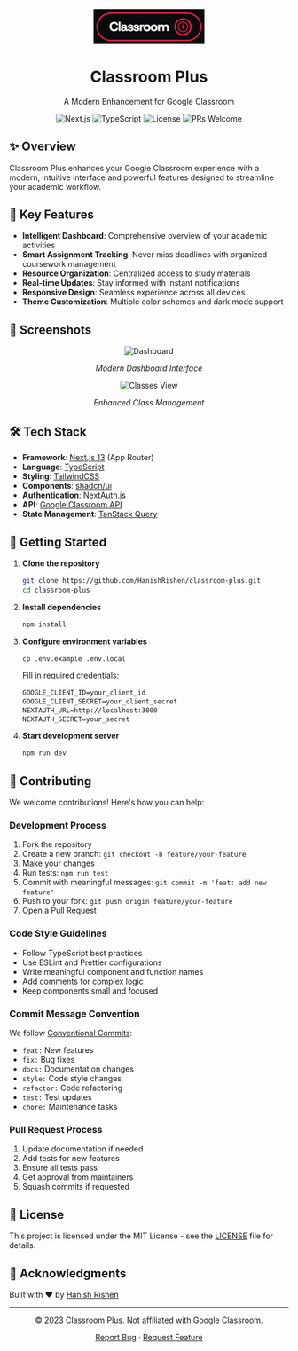 <div align="center">
  <img src="public/logo.png" alt="Classroom Plus Logo" width="200"/>
  <h1>Classroom Plus</h1>
  <p>A Modern Enhancement for Google Classroom</p>

  <div>
    <img src="https://img.shields.io/badge/Next.js-13-black" alt="Next.js" />
    <img src="https://img.shields.io-badge/TypeScript-5.0-blue" alt="TypeScript" />
    <img src="https://img.shields.io/badge/License-MIT-green" alt="License" />
    <img src="https://img.shields.io/badge/PRs-Welcome-brightgreen" alt="PRs Welcome" />
  </div>
</div>

## ✨ Overview

Classroom Plus enhances your Google Classroom experience with a modern, intuitive interface and powerful features designed to streamline your academic workflow.

## 🚀 Key Features

- **Intelligent Dashboard**: Comprehensive overview of your academic activities
- **Smart Assignment Tracking**: Never miss deadlines with organized coursework management
- **Resource Organization**: Centralized access to study materials
- **Real-time Updates**: Stay informed with instant notifications
- **Responsive Design**: Seamless experience across all devices
- **Theme Customization**: Multiple color schemes and dark mode support

## 📸 Screenshots

<div align="center">
  <img src="screenshots/dashboard.png" alt="Dashboard" width="600"/>
  <p><em>Modern Dashboard Interface</em></p>

  <img src="screenshots/classes.png" alt="Classes View" width="600"/>
  <p><em>Enhanced Class Management</em></p>
</div>

## 🛠️ Tech Stack

- **Framework**: [Next.js 13](https://nextjs.org/) (App Router)
- **Language**: [TypeScript](https://www.typescriptlang.org/)
- **Styling**: [TailwindCSS](https://tailwindcss.com/)
- **Components**: [shadcn/ui](https://ui.shadcn.com/)
- **Authentication**: [NextAuth.js](https://next-auth.js.org/)
- **API**: [Google Classroom API](https://developers.google.com/classroom)
- **State Management**: [TanStack Query](https://tanstack.com/query)

## 🚦 Getting Started

1. **Clone the repository**
   ```bash
   git clone https://github.com/HanishRishen/classroom-plus.git
   cd classroom-plus
   ```

2. **Install dependencies**
   ```bash
   npm install
   ```

3. **Configure environment variables**
   ```bash
   cp .env.example .env.local
   ```
   Fill in required credentials:
   ```env
   GOOGLE_CLIENT_ID=your_client_id
   GOOGLE_CLIENT_SECRET=your_client_secret
   NEXTAUTH_URL=http://localhost:3000
   NEXTAUTH_SECRET=your_secret
   ```

4. **Start development server**
   ```bash
   npm run dev
   ```

## 👥 Contributing

We welcome contributions! Here's how you can help:

### Development Process

1. Fork the repository
2. Create a new branch: `git checkout -b feature/your-feature`
3. Make your changes
4. Run tests: `npm run test`
5. Commit with meaningful messages: `git commit -m 'feat: add new feature'`
6. Push to your fork: `git push origin feature/your-feature`
7. Open a Pull Request

### Code Style Guidelines

- Follow TypeScript best practices
- Use ESLint and Prettier configurations
- Write meaningful component and function names
- Add comments for complex logic
- Keep components small and focused

### Commit Message Convention

We follow [Conventional Commits](https://www.conventionalcommits.org/):

- `feat:` New features
- `fix:` Bug fixes
- `docs:` Documentation changes
- `style:` Code style changes
- `refactor:` Code refactoring
- `test:` Test updates
- `chore:` Maintenance tasks

### Pull Request Process

1. Update documentation if needed
2. Add tests for new features
3. Ensure all tests pass
4. Get approval from maintainers
5. Squash commits if requested

## 📄 License

This project is licensed under the MIT License - see the [LICENSE](LICENSE) file for details.

## 🙏 Acknowledgments

Built with ♥️ by [Hanish Rishen](https://www.linkedin.com/in/hanish-rishen-331072248/)

---

<div align="center">
  <p>© 2023 Classroom Plus. Not affiliated with Google Classroom.</p>
  <p>
    <a href="https://github.com/HanishRishen/classroom-plus/issues">Report Bug</a>
    ·
    <a href="https://github.com/HanishRishen/classroom-plus/issues">Request Feature</a>
  </p>
</div>
